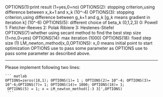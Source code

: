 OPTIONS(1):print result (1=yes,0=no) 
OPTIONS(2): stopping criterion,using difference between x_k+1 and x_k  (10^-4)
OPTIONS(3): stopping criterion,using difference between g_k+1 and g_k [g_k means gradient in iteration k] (10^-6)
OPTIONS(5): different choice of beta_k (0,1,2,3)
  0: Powell
  1: Fletcher-Reeves
  2: Polak Ribiere
  3: Hestenes-Stiefel              
OPTIONS(7):whether using secant method to find the best step size (1=no,0=yes)
OPTIONS(14): max iteration (1000)
OPTIONS(18): fixed step size (1)
LM_newton_method(x_0,OPTIONS): 
  x_0 means initial point to start optimization
  OPTIONS use to pass some parameter as OPTIONS use to pass some parameter as described above.
***
Please implement following two lines:

    ``` matlab
    OPTIONS=zeros(18,1); OPTIONS(1)= 1 ; OPTIONS(2)= 10^-4; OPTIONS(3)= 10^-6;OPTIONS(7)= 1; OPTIONS(14)= 1000; OPTIONS(18)= 1; 
     OPTIONS(5) = 1; x = LM_newton_method([-3 3]',OPTIONS)
     ```
